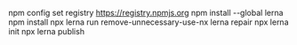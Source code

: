 npm config set registry https://registry.npmjs.org
npm install --global lerna
npm install
npx lerna run remove-unnecessary-use-nx
lerna repair
npx lerna init
npx lerna publish